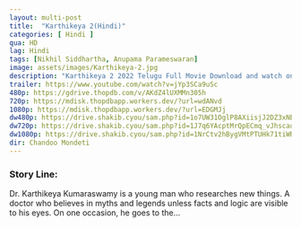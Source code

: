 ```yaml
---
layout: multi-post
title:  "Karthikeya 2(Hindi)"
categories: [ Hindi ]
qua: HD
lag: Hindi
tags: [Nikhil Siddhartha, Anupama Parameswaran]
image: assets/images/Karthikeya-2.jpg
description: "Karthikeya 2 2022 Telugu Full Movie Download and watch online 720p low file size 500 mb."
trailer: https://www.youtube.com/watch?v=jYp3SCa9uSc
480p: https://gdrive.thopdb.com/v/AKdZ4lUXMMn305h
720p: https://mdisk.thopdbapp.workers.dev/?url=wdANvd
1080p: https://mdisk.thopdbapp.workers.dev/?url=EDGMJj
dw480p: https://drive.shakib.cyou/sam.php?id=1o7UW31OglP8AXiisjJ2DZ3xNBjqV6NKi
dw720p: https://drive.shakib.cyou/sam.php?id=1J7q6YAcptMrQpECmq_vJhscaqBmwR-MX
dw1080p: https://drive.shakib.cyou/sam.php?id=1NrCtv2hBygVMtPTUHk71tiWRxcK6qkjY
dir: Chandoo Mondeti
---
```


### Story Line:
Dr. Karthikeya Kumaraswamy is a young man who researches new things. A doctor who believes in myths and legends unless facts and logic are visible to his eyes. On one occasion, he goes to the...
